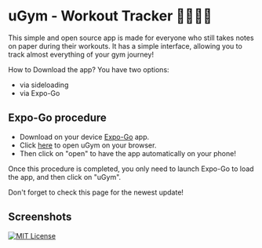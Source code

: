 
# uGym - Workout Tracker 🏋🏽💪🏼

This simple and open source app is made for everyone who still takes notes on paper during their workouts. It has a simple interface, allowing you to track almost everything of your gym journey!

How to Download the app?
You have two options:
- via sideloading
- via Expo-Go




## Expo-Go procedure

- Download on your device [Expo-Go](https://expo.dev/go) app.
- Click [here](https://tinyurl.com/uGymRelease) to open uGym on your browser.
- Then click on "open" to have the app automatically on your phone!

Once this procedure is completed, you only need to launch Expo-Go to load the app, and then click on "uGym".

Don't forget to check this page for the newest update!



## Screenshots


[![MIT License](https://img.shields.io/badge/License-MIT-green.svg)](https://choosealicense.com/licenses/mit/)
